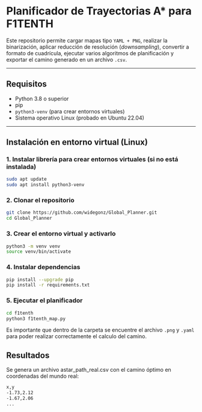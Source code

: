 # Planificador de Trayectorias A* para F1TENTH

Este repositorio permite cargar mapas tipo `YAML + PNG`, realizar la binarización, aplicar reducción de resolución (*downsampling*), convertir a formato de cuadrícula, ejecutar varios algoritmos de planificación y exportar el camino generado en un archivo `.csv`.

---

## Requisitos

- Python 3.8 o superior
- pip
- `python3-venv` (para crear entornos virtuales)
- Sistema operativo Linux (probado en Ubuntu 22.04)

---

## Instalación en entorno virtual (Linux)

### 1. Instalar librería para crear entornos virtuales (si no está instalada)

```bash
sudo apt update
sudo apt install python3-venv
```

### 2. Clonar el repositorio

```bash
git clone https://github.com/widegonz/Global_Planner.git
cd Global_Planner
```

### 3. Crear el entorno virtual y activarlo

```bash
python3 -m venv venv
source venv/bin/activate
```

### 4. Instalar dependencias

```bash
pip install --upgrade pip
pip install -r requirements.txt
```

### 5. Ejecutar el planificador

```bash
cd f1tenth
python3 f1tenth_map.py
```

Es importante que dentro de la carpeta se encuentre el archivo `.png` y `.yaml` para poder realizar correctamente el calculo del camino.

## Resultados
Se genera un archivo astar_path_real.csv con el camino óptimo en coordenadas del mundo real:

```bash
x,y
-1.73,2.12
-1.67,2.06
...
```
